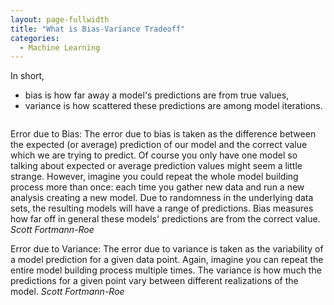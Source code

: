 ```yaml
---
layout: page-fullwidth
title: "What is Bias-Variance Tradeoff"
categories:
  - Machine Learning
---
```


In short, 
* bias is how far away a model's predictions are from true values, 
* variance is how scattered these predictions are among model iterations.


<div class="row">
    <div class="medium-12 columns t30">
    <img src="{{ site.urlimg }}bias-and-variance.jpg" alt="">
    </div><!-- /.medium-8.columns -->

</div><!-- /.row -->


> 
Error due to Bias: The error due to bias is taken as the difference between the expected (or average) prediction of our model and the correct value which we are trying to predict. Of course you only have one model so talking about expected or average prediction values might seem a little strange. However, imagine you could repeat the whole model building process more than once: each time you gather new data and run a new analysis creating a new model. Due to randomness in the underlying data sets, the resulting models will have a range of predictions. Bias measures how far off in general these models' predictions are from the correct value.
<cite>Scott Fortmann-Roe</cite>


>
Error due to Variance: The error due to variance is taken as the variability of a model prediction for a given data point. Again, imagine you can repeat the entire model building process multiple times. The variance is how much the predictions for a given point vary between different realizations of the model.
<cite>Scott Fortmann-Roe</cite>
